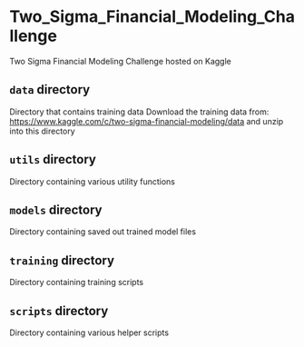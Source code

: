 # Two_Sigma_Financial_Modeling_Challenge
Two Sigma Financial Modeling Challenge hosted on Kaggle

## `data` directory
Directory that contains training data
Download the training data from: https://www.kaggle.com/c/two-sigma-financial-modeling/data
and unzip into this directory

## `utils` directory
Directory containing various utility functions

## `models` directory
Directory containing saved out trained model files

## `training` directory
Directory containing training scripts

## `scripts` directory
Directory containing various helper scripts
